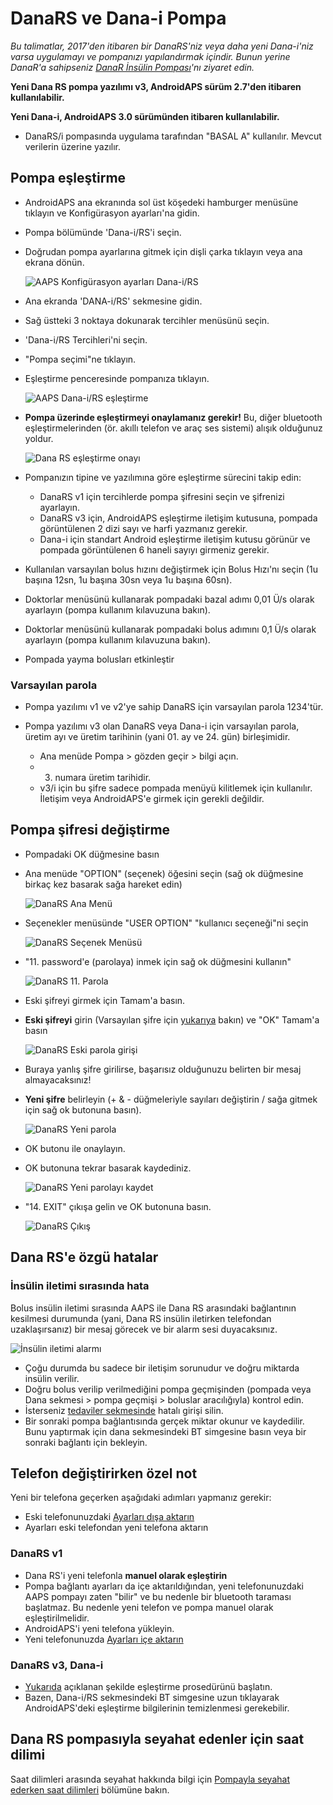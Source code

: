 # DanaRS ve Dana-i Pompa

*Bu talimatlar, 2017'den itibaren bir DanaRS'niz veya daha yeni Dana-i'niz varsa uygulamayı ve pompanızı yapılandırmak içindir. Bunun yerine DanaR'a sahipseniz [DanaR İnsülin Pompası](./DanaR-Insulin-Pump)'nı ziyaret edin.*

**Yeni Dana RS pompa yazılımı v3, AndroidAPS sürüm 2.7'den itibaren kullanılabilir.**

**Yeni Dana-i, AndroidAPS 3.0 sürümünden itibaren kullanılabilir.**

* DanaRS/i pompasında uygulama tarafından "BASAL A" kullanılır. Mevcut verilerin üzerine yazılır.

## Pompa eşleştirme

* AndroidAPS ana ekranında sol üst köşedeki hamburger menüsüne tıklayın ve Konfigürasyon ayarları'na gidin.
* Pompa bölümünde 'Dana-i/RS'i seçin.
* Doğrudan pompa ayarlarına gitmek için dişli çarka tıklayın veya ana ekrana dönün.
    
    ![AAPS Konfigürasyon ayarları Dana-i/RS](../images/DanaRS_i_ConfigB.png)

* Ana ekranda 'DANA-i/RS' sekmesine gidin.

* Sağ üstteki 3 noktaya dokunarak tercihler menüsünü seçin. 
* 'Dana-i/RS Tercihleri'ni seçin.
* "Pompa seçimi"ne tıklayın.
* Eşleştirme penceresinde pompanıza tıklayın.
    
    ![AAPS Dana-i/RS eşleştirme](../images/DanaRS_i_Pairing.png)

* **Pompa üzerinde eşleştirmeyi onaylamanız gerekir!** Bu, diğer bluetooth eşleştirmelerinden (ör. akıllı telefon ve araç ses sistemi) alışık olduğunuz yoldur.
    
    ![Dana RS eşleştirme onayı](../images/DanaRS_Pairing.png)

* Pompanızın tipine ve yazılımına göre eşleştirme sürecini takip edin:
    
    * DanaRS v1 için tercihlerde pompa şifresini seçin ve şifrenizi ayarlayın.
    * DanaRS v3 için, AndroidAPS eşleştirme iletişim kutusuna, pompada görüntülenen 2 dizi sayı ve harfi yazmanız gerekir.
    * Dana-i için standart Android eşleştirme iletişim kutusu görünür ve pompada görüntülenen 6 haneli sayıyı girmeniz gerekir.

* Kullanılan varsayılan bolus hızını değiştirmek için Bolus Hızı'nı seçin (1u başına 12sn, 1u başına 30sn veya 1u başına 60sn).

* Doktorlar menüsünü kullanarak pompadaki bazal adımı 0,01 Ü/s olarak ayarlayın (pompa kullanım kılavuzuna bakın).
* Doktorlar menüsünü kullanarak pompadaki bolus adımını 0,1 Ü/s olarak ayarlayın (pompa kullanım kılavuzuna bakın).
* Pompada yayma bolusları etkinleştir

### Varsayılan parola

* Pompa yazılımı v1 ve v2'ye sahip DanaRS için varsayılan parola 1234'tür.
* Pompa yazılımı v3 olan DanaRS veya Dana-i için varsayılan parola, üretim ayı ve üretim tarihinin (yani 01. ay ve 24. gün) birleşimidir.
    
    * Ana menüde Pompa > gözden geçir > bilgi açın. 
    * 3. numara üretim tarihidir. 
    * v3/i için bu şifre sadece pompada menüyü kilitlemek için kullanılır. İletişim veya AndroidAPS'e girmek için gerekli değildir.

## Pompa şifresi değiştirme

* Pompadaki OK düğmesine basın
* Ana menüde "OPTION" (seçenek) öğesini seçin (sağ ok düğmesine birkaç kez basarak sağa hareket edin)
    
    ![DanaRS Ana Menü](../images/DanaRSPW_01_MainMenu.png)

* Seçenekler menüsünde "USER OPTION" "kullanıcı seçeneği"ni seçin
    
    ![DanaRS Seçenek Menüsü](../images/DanaRSPW_02_OptionMenu.png)

* "11. password'e (parolaya) inmek için sağ ok düğmesini kullanın"
    
    ![DanaRS 11. Parola](../images/DanaRSPW_03_11PW.png)

* Eski şifreyi girmek için Tamam'a basın.

* **Eski şifreyi** girin (Varsayılan şifre için [yukarıya](#default-password) bakın) ve "OK" Tamam'a basın
    
    ![DanaRS Eski parola girişi](../images/DanaRSPW_04_11PWenter.png)

* Buraya yanlış şifre girilirse, başarısız olduğunuzu belirten bir mesaj almayacaksınız!

* **Yeni şifre** belirleyin (+ & - düğmeleriyle sayıları değiştirin / sağa gitmek için sağ ok butonuna basın).
    
    ![DanaRS Yeni parola](../images/DanaRSPW_05_PWnew.png)

* OK butonu ile onaylayın.

* OK butonuna tekrar basarak kaydediniz.
    
    ![DanaRS Yeni parolayı kaydet](../images/DanaRSPW_06_PWnewSave.png)

* "14. EXIT" çıkışa gelin ve OK butonuna basın.
    
    ![DanaRS Çıkış](../images/DanaRSPW_07_Exit.png)

## Dana RS'e özgü hatalar

### İnsülin iletimi sırasında hata

Bolus insülin iletimi sırasında AAPS ile Dana RS arasındaki bağlantının kesilmesi durumunda (yani, Dana RS insülin iletirken telefondan uzaklaşırsanız) bir mesaj görecek ve bir alarm sesi duyacaksınız.

![İnsülin iletimi alarmı](../images/DanaRS_Error_bolus.png)

* Çoğu durumda bu sadece bir iletişim sorunudur ve doğru miktarda insülin verilir.
* Doğru bolus verilip verilmediğini pompa geçmişinden (pompada veya Dana sekmesi > pompa geçmişi > boluslar aracılığıyla) kontrol edin.
* İsterseniz [tedaviler sekmesinde](../Getting-Started/Screenshots#carb-correction) hatalı girişi silin.
* Bir sonraki pompa bağlantısında gerçek miktar okunur ve kaydedilir. Bunu yaptırmak için dana sekmesindeki BT simgesine basın veya bir sonraki bağlantı için bekleyin.

## Telefon değiştirirken özel not

Yeni bir telefona geçerken aşağıdaki adımları yapmanız gerekir:

* Eski telefonunuzdaki [Ayarları dışa aktarın](../Usage/ExportImportSettings#export-settings)
* Ayarları eski telefondan yeni telefona aktarın

### DanaRS v1

* Dana RS'i yeni telefonla **manuel olarak eşleştirin**
* Pompa bağlantı ayarları da içe aktarıldığından, yeni telefonunuzdaki AAPS pompayı zaten "bilir" ve bu nedenle bir bluetooth taraması başlatmaz. Bu nedenle yeni telefon ve pompa manuel olarak eşleştirilmelidir.
* AndroidAPS'i yeni telefona yükleyin.
* Yeni telefonunuzda [Ayarları içe aktarın](../Usage/ExportImportSettings#import-settings)

### DanaRS v3, Dana-i

* [Yukarıda](#pairing-pump) açıklanan şekilde eşleştirme prosedürünü başlatın.
* Bazen, Dana-i/RS sekmesindeki BT simgesine uzun tıklayarak AndroidAPS'deki eşleştirme bilgilerinin temizlenmesi gerekebilir.

## Dana RS pompasıyla seyahat edenler için saat dilimi

Saat dilimleri arasında seyahat hakkında bilgi için [Pompayla seyahat ederken saat dilimleri](../Usage/Timezone-traveling#danarv2-danars) bölümüne bakın.